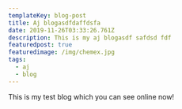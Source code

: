 ```yaml
---
templateKey: blog-post
title: Aj blogasdfdaffdsfa
date: 2019-11-26T03:33:26.761Z
description: This is my aj blogasdf safdsd fdf
featuredpost: true
featuredimage: /img/chemex.jpg
tags:
  - aj
  - blog
---
```

This is my test blog which you can see online now!

